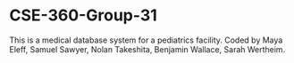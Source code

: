 # CSE-360-Group-31
This is a medical database system for a pediatrics facility. Coded by Maya Eleff, Samuel Sawyer, Nolan Takeshita, Benjamin Wallace, Sarah Wertheim.



